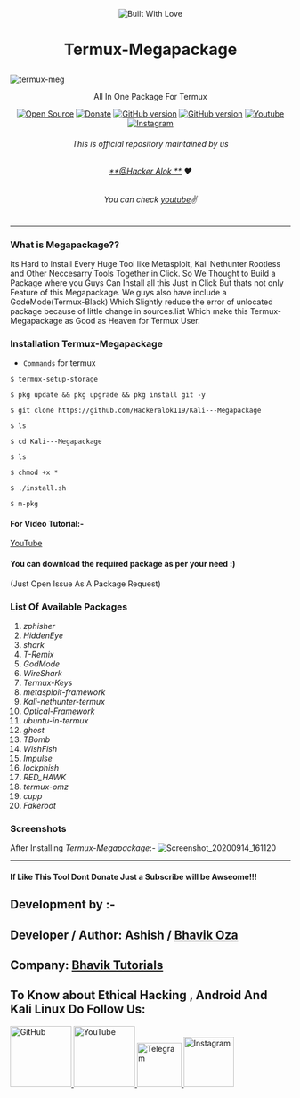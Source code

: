 <p align="center">
<a><img title="Built With Love" src="https://forthebadge.com/images/badges/built-with-love.svg" ></a>

# <p align="center">Termux-Megapackage
![termux-meg](https://user-images.githubusercontent.com/68908732/88683463-75400300-d111-11ea-967c-9b80e94f36ab.jpg)
<p align="center">
      All In One Package For Termux
<p align="center">
<a href="https://github.com/Hackeralok119"><img title="Open Source" src="https://img.shields.io/badge/Open%20Source-%E2%99%A5-red" ></a>
  <a href="https://paypal.me/bhavikoza"><img title="Donate" src="https://img.shields.io/badge/Donate-PayPal-blue" ></a>
  <a href="https://github.com/Hackeralok119/Termux-Megapackage"><img title="GitHub version" src="https://d25lcipzij17d.cloudfront.net/badge.svg?id=gh&type=6&v=1.0.0&x2=0" ></a>
<a href="https://github.com/Bhaviktutorials"><img title="GitHub version" src="https://img.shields.io/github/license/Bhaviktutorials/Termux-Megapackage" ></a>
  <a href="https://www.youtube.com/channel/UCFbU5tKMUI51CEXKZhTCNRg"><img alt="Youtube" src="https://img.shields.io/badge/Youtube-Master Of Technology-green"/></a>
  <a href="https://instagram.com/Hacker.alok1"><img alt="Instagram" src="https://img.shields.io/badge/Instagram-Hacker.Alok1-Blue"/></a>
</p>

###### <p align="center">*This is official repository maintained by us*
###### <p align="center"> *[**@Hacker Alok **](https://www.instagram.com/Hacker.alok1/) ❤️*
###### <p align="center"> *You can check [youtube](https://www.youtube.com/channel/UCFbU5tKMUI51CEXKZhTCNRg)✌*
---
### What is Megapackage??
Its Hard to Install Every Huge Tool like Metasploit, Kali Nethunter Rootless and Other Neccesarry Tools Together in Click. So We Thought to Build a Package where you Guys Can Install all this Just in Click But thats not only Feature of this Megapackage. We guys also have include a GodeMode(Termux-Black) Which Slightly reduce the error of unlocated package because of little change in sources.list Which make this Termux-Megapackage as Good as Heaven for Termux User.

 ### Installation Termux-Megapackage
 * `Commands` for termux
```
$ termux-setup-storage

$ pkg update && pkg upgrade && pkg install git -y

$ git clone https://github.com/Hackeralok119/Kali---Megapackage

$ ls

$ cd Kali---Megapackage

$ ls

$ chmod +x *

$ ./install.sh

$ m-pkg
```
#### For Video Tutorial:-
[YouTube](https://youtu.be/7xZFg67y1Ug)


 #### You can download the required package as per your need :)
 (Just Open Issue As A Package Request)
 ### List Of Available Packages
 1. *_zphisher_*
 2. *_HiddenEye_*
 3. *_shark_*
 4. *_T-Remix_*
 5. *_GodMode_*
 6. *_WireShark_*
 7. *_Termux-Keys_*
 8. *_metasploit-framework_*
 9. *_Kali-nethunter-termux_*
 10. *_Optical-Framework_*
 11. *_ubuntu-in-termux_*
 12. *_ghost_*
 13. *_TBomb_*
 14. *_WishFish_*
 15. *_Impulse_*
 16. *_lockphish_*
 17. *_RED_HAWK_*
 18. *_termux-omz_*
 19. *_cupp_*
 20. *_Fakeroot_*
 ### Screenshots
 After Installing _Termux-Megapackage_:-
![Screenshot_20200914_161120](https://user-images.githubusercontent.com/64035221/93076611-3ce68b00-f6a5-11ea-8e3e-8e8fd009a2e3.jpg)
***
####  If Like This Tool Dont Donate Just a Subscribe will be Awseome!!! 
## Development by :-

## Developer / Author: Ashish / [Bhavik Oza](https://github.com/Bhaviktutorials/)

## Company: [Bhavik Tutorials](https://www.youtube.com/bhaviktutorials)


## To Know about Ethical Hacking , Android And Kali Linux Do Follow Us:

<a href="https://github.com/Bhaviktutorials/"><img src="https://user-images.githubusercontent.com/64035221/96459220-834c7e00-123f-11eb-8417-534058a7ba62.png" alt="GitHub" width="110" height="110">
<a href="https://www.youtube.com/channel/UCMhYgk0-nIHHtnRNkL9zpgQ"><img src="https://user-images.githubusercontent.com/64035221/96456596-4f238e00-123c-11eb-821e-85e9aaa3faec.png" alt="YouTube" width="110" height="110">
<a href="https://t.me/bhaviktutorial"><img src="https://user-images.githubusercontent.com/64035221/96461243-c576bf00-1241-11eb-8fdf-139b4859bfb0.png" alt="Telegram" width="80" height="80">
<a href="https://www.instagram.com/bhavik_tutorials/"><img src="https://user-images.githubusercontent.com/64035221/96461629-3d44e980-1242-11eb-8691-46dd14355085.png" alt="Instagram" width="90" height="90">
